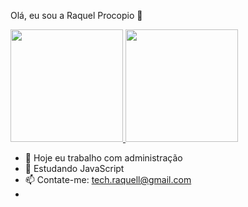 Olá, eu sou a Raquel Procopio 👋

<div>
  <a href="https://github.com/procopioraquell">
    <img height="180cm" src="https://github-readme-status.vercel.app/api?username=procopioraquell&show_icons=true&theme=dracula&include_all_commits=true&count_private=true" />
    <img height="180cm" src="https://github-readme-status.vercel.app/api/top-langs/?username=procopioraquell&layout=compact&langs_cont=16&theme=dracula" />
  </a>
</div>



- 🔭 Hoje eu trabalho com administração
- 🌱 Estudando JavaScript
- 📫 Contate-me: tech.raquell@gmail.com
-
